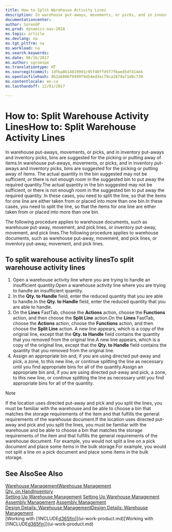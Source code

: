 ```yaml
---
title: How to Split Warehouse Activity Lines
description: In warehouse put-aways, movements, or picks, and in inventory put-aways and inventory picks, bins are suggested for the picking or putting away of items. The actual quantity in the bin suggested may not be sufficient, or there is not enough room in the suggested bin to put away the required quantity. In these cases, you need to split the line, so that the items for one line are either taken from or placed into more than one bin.
documentationcenter: 
author: SorenGP
ms.prod: dynamics-nav-2018
ms.topic: article
ms.devlang: na
ms.tgt_pltfrm: na
ms.workload: na
ms.search.keywords: 
ms.date: 08/16/2017
ms.author: sgroespe
ms.translationtype: HT
ms.sourcegitcommit: 1dfba8b14019991c95f40ffd5f7fbaed5df414eb
ms.openlocfilehash: 8b2ab806f9499f9d54ed3ec79ca2874a71d8c730
ms.contentlocale: en-ca
ms.lasthandoff: 12/01/2017

---
```

# <a name="how-to-split-warehouse-activity-lines"></a><span data-ttu-id="fade1-105">How to: Split Warehouse Activity Lines</span><span class="sxs-lookup"><span data-stu-id="fade1-105">How to: Split Warehouse Activity Lines</span></span>
<span data-ttu-id="fade1-106">In warehouse put-aways, movements, or picks, and in inventory put-aways and inventory picks, bins are suggested for the picking or putting away of items.</span><span class="sxs-lookup"><span data-stu-id="fade1-106">In warehouse put-aways, movements, or picks, and in inventory put-aways and inventory picks, bins are suggested for the picking or putting away of items.</span></span> <span data-ttu-id="fade1-107">The actual quantity in the bin suggested may not be sufficient, or there is not enough room in the suggested bin to put away the required quantity.</span><span class="sxs-lookup"><span data-stu-id="fade1-107">The actual quantity in the bin suggested may not be sufficient, or there is not enough room in the suggested bin to put away the required quantity.</span></span> <span data-ttu-id="fade1-108">In these cases, you need to split the line, so that the items for one line are either taken from or placed into more than one bin.</span><span class="sxs-lookup"><span data-stu-id="fade1-108">In these cases, you need to split the line, so that the items for one line are either taken from or placed into more than one bin.</span></span>  

<span data-ttu-id="fade1-109">The following procedure applies to warehouse documents, such as warehouse put-away, movement, and pick lines, or inventory put-away, movement, and pick lines.</span><span class="sxs-lookup"><span data-stu-id="fade1-109">The following procedure applies to warehouse documents, such as warehouse put-away, movement, and pick lines, or inventory put-away, movement, and pick lines.</span></span>  

## <a name="to-split-warehouse-activity-lines"></a><span data-ttu-id="fade1-110">To split warehouse activity lines</span><span class="sxs-lookup"><span data-stu-id="fade1-110">To split warehouse activity lines</span></span>  
1.  <span data-ttu-id="fade1-111">Open a warehouse activity line where you are trying to handle an insufficient quantity.</span><span class="sxs-lookup"><span data-stu-id="fade1-111">Open a warehouse activity line where you are trying to handle an insufficient quantity.</span></span>  
2.  <span data-ttu-id="fade1-112">In the **Qty. to Handle** field, enter the reduced quantity that you are able to handle.</span><span class="sxs-lookup"><span data-stu-id="fade1-112">In the **Qty. to Handle** field, enter the reduced quantity that you are able to handle.</span></span>  
3.  <span data-ttu-id="fade1-113">On the **Lines** FastTab, choose the **Actions** action, choose the **Functions** action, and then choose the **Split Line** action.</span><span class="sxs-lookup"><span data-stu-id="fade1-113">On the **Lines** FastTab, choose the **Actions** action, choose the **Functions** action, and then choose the **Split Line** action.</span></span> <span data-ttu-id="fade1-114">A new line appears, which is a copy of the original line, except that the **Qty. to Handle** field contains the quantity that you removed from the original line.</span><span class="sxs-lookup"><span data-stu-id="fade1-114">A new line appears, which is a copy of the original line, except that the **Qty. to Handle** field contains the quantity that you removed from the original line.</span></span>  
4.  <span data-ttu-id="fade1-115">Assign an appropriate bin and, if you are using directed put-away and pick, a zone, to this new line, or continue splitting the line as necessary until you find appropriate bins for all of the quantity.</span><span class="sxs-lookup"><span data-stu-id="fade1-115">Assign an appropriate bin and, if you are using directed put-away and pick, a zone, to this new line, or continue splitting the line as necessary until you find appropriate bins for all of the quantity.</span></span>  

> [!NOTE]  
>  <span data-ttu-id="fade1-116">If the location uses directed put-away and pick and you split the lines, you must be familiar with the warehouse and be able to choose a bin that matches the storage requirements of the item and that fulfills the general requirements of the warehouse document.</span><span class="sxs-lookup"><span data-stu-id="fade1-116">If the location uses directed put-away and pick and you split the lines, you must be familiar with the warehouse and be able to choose a bin that matches the storage requirements of the item and that fulfills the general requirements of the warehouse document.</span></span> <span data-ttu-id="fade1-117">For example, you would not split a line on a pick document and place some items in the bulk storage.</span><span class="sxs-lookup"><span data-stu-id="fade1-117">For example, you would not split a line on a pick document and place some items in the bulk storage.</span></span>  

## <a name="see-also"></a><span data-ttu-id="fade1-118">See Also</span><span class="sxs-lookup"><span data-stu-id="fade1-118">See Also</span></span>  
[<span data-ttu-id="fade1-119">Warehouse Management</span><span class="sxs-lookup"><span data-stu-id="fade1-119">Warehouse Management</span></span>](warehouse-manage-warehouse.md)  
[<span data-ttu-id="fade1-120">Qty. on Hand</span><span class="sxs-lookup"><span data-stu-id="fade1-120">Inventory</span></span>](inventory-manage-inventory.md)  
<span data-ttu-id="fade1-121">[Setting Up Warehouse Management](warehouse-setup-warehouse.md)   </span><span class="sxs-lookup"><span data-stu-id="fade1-121">[Setting Up Warehouse Management](warehouse-setup-warehouse.md)   </span></span>  
<span data-ttu-id="fade1-122">[Assembly Management](assembly-assemble-items.md)  </span><span class="sxs-lookup"><span data-stu-id="fade1-122">[Assembly Management](assembly-assemble-items.md)  </span></span>  
[<span data-ttu-id="fade1-123">Design Details: Warehouse Management</span><span class="sxs-lookup"><span data-stu-id="fade1-123">Design Details: Warehouse Management</span></span>](design-details-warehouse-management.md)  
<span data-ttu-id="fade1-124">[Working with [!INCLUDE[d365fin](includes/d365fin_md.md)]](ui-work-product.md)</span><span class="sxs-lookup"><span data-stu-id="fade1-124">[Working with [!INCLUDE[d365fin](includes/d365fin_md.md)]](ui-work-product.md)</span></span>

